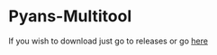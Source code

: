 # Pyans-Multitool

If you wish to download just go to releases or go [here](https://github.com/PY44N/Pyans-Multitool/releases/download/1.0/Pyan.s.Multitool.zip)
